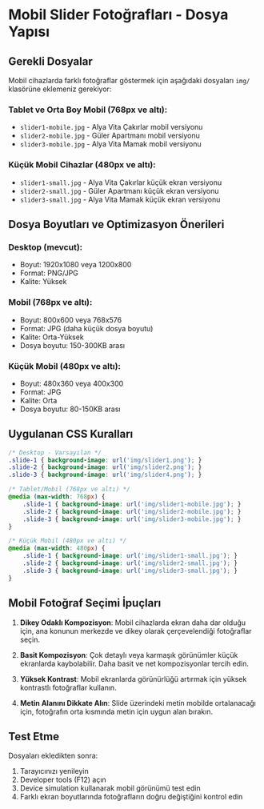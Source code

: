 # Mobil Slider Fotoğrafları - Dosya Yapısı

## Gerekli Dosyalar

Mobil cihazlarda farklı fotoğraflar göstermek için aşağıdaki dosyaları `img/` klasörüne eklemeniz gerekiyor:

### Tablet ve Orta Boy Mobil (768px ve altı):
- `slider1-mobile.jpg` - Alya Vita Çakırlar mobil versiyonu
- `slider2-mobile.jpg` - Güler Apartmanı mobil versiyonu  
- `slider3-mobile.jpg` - Alya Vita Mamak mobil versiyonu

### Küçük Mobil Cihazlar (480px ve altı):
- `slider1-small.jpg` - Alya Vita Çakırlar küçük ekran versiyonu
- `slider2-small.jpg` - Güler Apartmanı küçük ekran versiyonu
- `slider3-small.jpg` - Alya Vita Mamak küçük ekran versiyonu

## Dosya Boyutları ve Optimizasyon Önerileri

### Desktop (mevcut):
- Boyut: 1920x1080 veya 1200x800
- Format: PNG/JPG
- Kalite: Yüksek

### Mobil (768px ve altı):
- Boyut: 800x600 veya 768x576  
- Format: JPG (daha küçük dosya boyutu)
- Kalite: Orta-Yüksek
- Dosya boyutu: 150-300KB arası

### Küçük Mobil (480px ve altı):
- Boyut: 480x360 veya 400x300
- Format: JPG
- Kalite: Orta
- Dosya boyutu: 80-150KB arası

## Uygulanan CSS Kuralları

```css
/* Desktop - Varsayılan */
.slide-1 { background-image: url('img/slider1.png'); }
.slide-2 { background-image: url('img/slider2.png'); }
.slide-3 { background-image: url('img/slider4.png'); }

/* Tablet/Mobil (768px ve altı) */
@media (max-width: 768px) {
    .slide-1 { background-image: url('img/slider1-mobile.jpg'); }
    .slide-2 { background-image: url('img/slider2-mobile.jpg'); }
    .slide-3 { background-image: url('img/slider3-mobile.jpg'); }
}

/* Küçük Mobil (480px ve altı) */
@media (max-width: 480px) {
    .slide-1 { background-image: url('img/slider1-small.jpg'); }
    .slide-2 { background-image: url('img/slider2-small.jpg'); }
    .slide-3 { background-image: url('img/slider3-small.jpg'); }
}
```

## Mobil Fotoğraf Seçimi İpuçları

1. **Dikey Odaklı Kompozisyon**: Mobil cihazlarda ekran daha dar olduğu için, ana konunun merkezde ve dikey olarak çerçevelendiği fotoğraflar seçin.

2. **Basit Kompozisyon**: Çok detaylı veya karmaşık görünümler küçük ekranlarda kaybolabilir. Daha basit ve net kompozisyonlar tercih edin.

3. **Yüksek Kontrast**: Mobil ekranlarda görünürlüğü artırmak için yüksek kontrastlı fotoğraflar kullanın.

4. **Metin Alanını Dikkate Alın**: Slide üzerindeki metin mobilde ortalanacağı için, fotoğrafın orta kısmında metin için uygun alan bırakın.

## Test Etme

Dosyaları ekledikten sonra:
1. Tarayıcınızı yenileyin
2. Developer tools (F12) açın
3. Device simulation kullanarak mobil görünümü test edin
4. Farklı ekran boyutlarında fotoğrafların doğru değiştiğini kontrol edin
